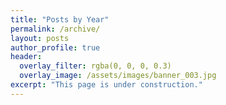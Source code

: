 ```yaml
---
title: "Posts by Year"
permalink: /archive/
layout: posts
author_profile: true
header:
  overlay_filter: rgba(0, 0, 0, 0.3)
  overlay_image: /assets/images/banner_003.jpg
excerpt: "This page is under construction."
---
```


